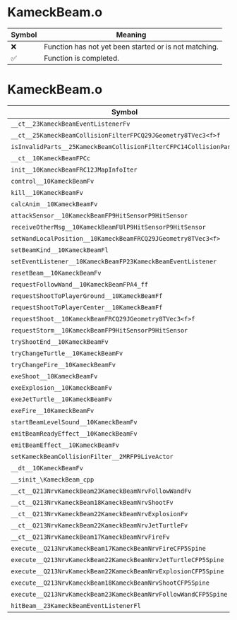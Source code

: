 # KameckBeam.o
| Symbol | Meaning 
| ------------- | ------------- 
| :x: | Function has not yet been started or is not matching. 
| :white_check_mark: | Function is completed. 


# KameckBeam.o
| Symbol | Decompiled? |
| ------------- | ------------- |
| `__ct__23KameckBeamEventListenerFv` | :x: |
| `__ct__25KameckBeamCollisionFilterFPCQ29JGeometry8TVec3<f>f` | :x: |
| `isInvalidParts__25KameckBeamCollisionFilterCFPC14CollisionParts` | :x: |
| `__ct__10KameckBeamFPCc` | :x: |
| `init__10KameckBeamFRC12JMapInfoIter` | :x: |
| `control__10KameckBeamFv` | :x: |
| `kill__10KameckBeamFv` | :x: |
| `calcAnim__10KameckBeamFv` | :x: |
| `attackSensor__10KameckBeamFP9HitSensorP9HitSensor` | :x: |
| `receiveOtherMsg__10KameckBeamFUlP9HitSensorP9HitSensor` | :x: |
| `setWandLocalPosition__10KameckBeamFRCQ29JGeometry8TVec3<f>` | :x: |
| `setBeamKind__10KameckBeamFl` | :x: |
| `setEventListener__10KameckBeamFP23KameckBeamEventListener` | :x: |
| `resetBeam__10KameckBeamFv` | :x: |
| `requestFollowWand__10KameckBeamFPA4_ff` | :x: |
| `requestShootToPlayerGround__10KameckBeamFf` | :x: |
| `requestShootToPlayerCenter__10KameckBeamFf` | :x: |
| `requestShoot__10KameckBeamFRCQ29JGeometry8TVec3<f>f` | :x: |
| `requestStorm__10KameckBeamFP9HitSensorP9HitSensor` | :x: |
| `tryShootEnd__10KameckBeamFv` | :x: |
| `tryChangeTurtle__10KameckBeamFv` | :x: |
| `tryChangeFire__10KameckBeamFv` | :x: |
| `exeShoot__10KameckBeamFv` | :x: |
| `exeExplosion__10KameckBeamFv` | :x: |
| `exeJetTurtle__10KameckBeamFv` | :x: |
| `exeFire__10KameckBeamFv` | :x: |
| `startBeamLevelSound__10KameckBeamFv` | :x: |
| `emitBeamReadyEffect__10KameckBeamFv` | :x: |
| `emitBeamEffect__10KameckBeamFv` | :x: |
| `setKameckBeamCollisionFilter__2MRFP9LiveActor` | :x: |
| `__dt__10KameckBeamFv` | :x: |
| `__sinit_\KameckBeam_cpp` | :x: |
| `__ct__Q213NrvKameckBeam23KameckBeamNrvFollowWandFv` | :x: |
| `__ct__Q213NrvKameckBeam18KameckBeamNrvShootFv` | :x: |
| `__ct__Q213NrvKameckBeam22KameckBeamNrvExplosionFv` | :x: |
| `__ct__Q213NrvKameckBeam22KameckBeamNrvJetTurtleFv` | :x: |
| `__ct__Q213NrvKameckBeam17KameckBeamNrvFireFv` | :x: |
| `execute__Q213NrvKameckBeam17KameckBeamNrvFireCFP5Spine` | :x: |
| `execute__Q213NrvKameckBeam22KameckBeamNrvJetTurtleCFP5Spine` | :x: |
| `execute__Q213NrvKameckBeam22KameckBeamNrvExplosionCFP5Spine` | :x: |
| `execute__Q213NrvKameckBeam18KameckBeamNrvShootCFP5Spine` | :x: |
| `execute__Q213NrvKameckBeam23KameckBeamNrvFollowWandCFP5Spine` | :x: |
| `hitBeam__23KameckBeamEventListenerFl` | :x: |
